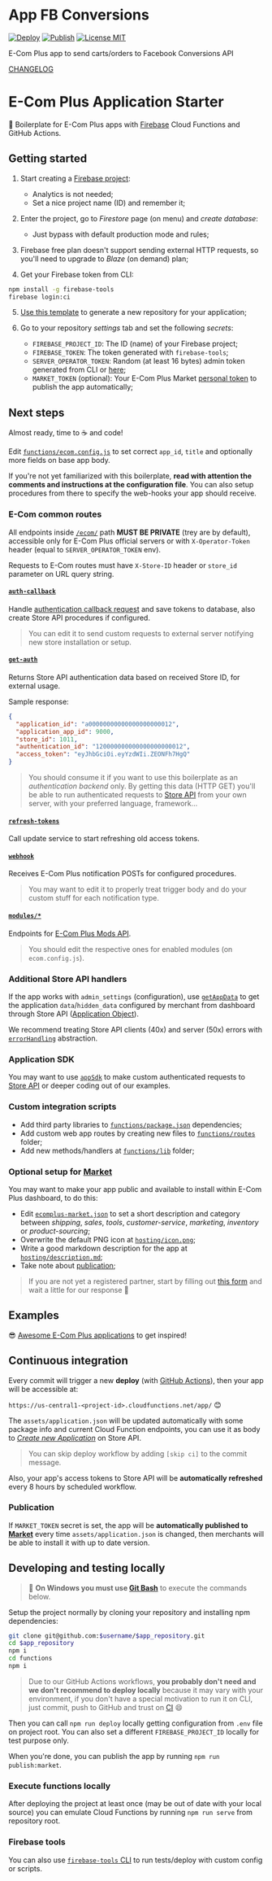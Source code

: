 # App FB Conversions

[![Deploy](https://github.com/ecomplus/app-fb-conversions/workflows/Deploy/badge.svg)](https://github.com/ecomplus/app-fb-conversions/actions?workflow=Deploy) [![Publish](https://github.com/ecomplus/app-fb-conversions/workflows/Publish/badge.svg)](https://github.com/ecomplus/app-fb-conversions/actions?workflow=Publish) [![License MIT](https://img.shields.io/badge/License-MIT-yellow.svg)](https://opensource.org/licenses/MIT)

E-Com Plus app to send carts/orders to Facebook Conversions API

[CHANGELOG](https://github.com/ecomplus/app-fb-conversions/blob/master/CHANGELOG.md)

# E-Com Plus Application Starter

:dog: Boilerplate for E-Com Plus apps with [Firebase](https://firebase.google.com/) Cloud Functions and GitHub Actions.

## Getting started

1. Start creating a [Firebase project](https://console.firebase.google.com/):
    - Analytics is not needed;
    - Set a nice project name (ID) and remember it;

2. Enter the project, go to _Firestore_ page (on menu) and _create database_:
    - Just bypass with default production mode and rules;

3. Firebase free plan doesn't support sending external HTTP requests, so you'll need to upgrade to _Blaze_ (on demand) plan;

4. Get your Firebase token from CLI:
```bash
npm install -g firebase-tools
firebase login:ci
```

5. [Use this template](https://github.com/ecomplus/application-starter/generate) to generate a new repository for your application;

6. Go to your repository _settings_ tab and set the following _secrets_:
    - `FIREBASE_PROJECT_ID`: The ID (name) of your Firebase project;
    - `FIREBASE_TOKEN`: The token generated with `firebase-tools`;
    - `SERVER_OPERATOR_TOKEN`: Random (at least 16 bytes) admin token generated from CLI or [here](https://randomkeygen.com/);
    - `MARKET_TOKEN` (optional): Your E-Com Plus Market [personal token](https://market.e-com.plus/partners/account) to publish the app automatically;

## Next steps

Almost ready, time to :coffee: and code!

Edit [`functions/ecom.config.js`](functions/ecom.config.js) to set correct `app_id`, `title` and optionally more fields on base app body.

If you're not yet familiarized with this boilerplate, **read with attention the comments and instructions at the configuration file**. You can also setup procedures from there to specify the web-hooks your app should receive.

### E-Com common routes

All endpoints inside [`/ecom/`](functions/routes/ecom) path **MUST BE PRIVATE** (trey are by default), accessible only for E-Com Plus official servers or with `X-Operator-Token` header (equal to `SERVER_OPERATOR_TOKEN` env).

Requests to E-Com routes must have `X-Store-ID` header or `store_id` parameter on URL query string.

#### [`auth-callback`](functions/routes/ecom/auth-callback.js)

Handle [authentication callback request](https://developers.e-com.plus/docs/api/#/store/authenticate-app/authenticate-app) and save tokens to database, also create Store API procedures if configured.

> You can edit it to send custom requests to external server notifying new store installation or setup.

#### [`get-auth`](functions/routes/ecom/get-auth.js)

Returns Store API authentication data based on received Store ID, for external usage.

Sample response:

```json
{
  "application_id": "a00000000000000000000012",
  "application_app_id": 9000,
  "store_id": 1011,
  "authentication_id": "120000000000000000000012",
  "access_token": "eyJhbGciOi.eyYzdWIi.ZEONFh7HgQ"
}
```

> You should consume it if you want to use this boilerplate as an _authentication backend_ only. By getting this data (HTTP GET) you'll be able to run authenticated requests to [Store API](https://developers.e-com.plus/docs/api/#/store/) from your own server, with your preferred language, framework...

#### [`refresh-tokens`](functions/routes/ecom/refresh-tokens.js)

Call update service to start refreshing old access tokens.

#### [`webhook`](functions/routes/ecom/webhook.js)

Receives E-Com Plus notification POSTs for configured procedures.

> You may want to edit it to properly treat trigger body and do your custom stuff for each notification type.

#### [`modules/*`](functions/routes/ecom/modules)

Endpoints for [E-Com Plus Mods API](https://developers.e-com.plus/modules-api/).

> You should edit the respective ones for enabled modules (on `ecom.config.js`).

### Additional Store API handlers

If the app works with `admin_settings` (configuration), use [`getAppData`](functions/lib/store-api/get-app-data.js) to get the application `data`/`hidden_data` configured by merchant from dashboard through Store API ([Application Object](https://developers.e-com.plus/docs/api/#/store/applications/)).

We recommend treating Store API clients (40x) and server (50x) errors with [`errorHandling`](functions/lib/store-api/error-handling.js) abstraction.

### Application SDK

You may want to use [`appSdk`](https://github.com/ecomplus/application-sdk) to make custom authenticated requests to [Store API](https://developers.e-com.plus/docs/api/#/store/) or deeper coding out of our examples.

### Custom integration scripts

- Add third party libraries to [`functions/package.json`](functions/package.json) dependencies;
- Add custom web app routes by creating new files to [`functions/routes`](functions/routes) folder;
- Add new methods/handlers at [`functions/lib`](functions/lib) folder;

### Optional setup for [Market](https://market.e-com.plus/)

You may want to make your app public and available to install within E-Com Plus dashboard, to do this:

- Edit [`ecomplus-market.json`](ecomplus-market.json) to set a short description and category between _shipping_, _sales_, _tools_, _customer-service_, _marketing_, _inventory_ or _product-sourcing_;
- Overwrite the default PNG icon at [`hosting/icon.png`](hosting/icon.png);
- Write a good markdown description for the app at [`hosting/description.md`](hosting/description.md);
- Take note about [publication](#publication);

> If you are not yet a registered partner, start by filling out [this form](https://docs.google.com/forms/d/e/1FAIpQLSfd8uUsMG6N_rSFi2blGuk3Rfqi_BPp6fxschkmkdhEBVDsyw/viewform) and wait a little for our response :handshake:

## Examples

:sunglasses: [Awesome E-Com Plus applications](https://github.com/ecomplus/awesome#applications) to get inspired!

## Continuous integration

Every commit will trigger a new **deploy** (with [GitHub Actions](.github/workflows)), then your app will be accessible at:

`https://us-central1-<project-id>.cloudfunctions.net/app/` :blush:

The `assets/application.json` will be updated automatically with some package info and current Cloud Function endpoints, you can use it as body to [_Create new Application_](https://developers.e-com.plus/docs/api/#/store/applications/new-application) on Store API.

> You can skip deploy workflow by adding `[skip ci]` to the commit message.

Also, your app's access tokens to Store API will be **automatically refreshed** every 8 hours by scheduled workflow.

### Publication

If `MARKET_TOKEN` secret is set, the app will be **automatically published to [Market](https://market.e-com.plus/)** every time `assets/application.json` is changed, then merchants will be able to install it with up to date version.

## Developing and testing locally

> :loudspeaker: **On Windows you must use [Git Bash](https://git-scm.com/download/win)** to execute the commands below.

Setup the project normally by cloning your repository and installing npm dependencies:

```bash
git clone git@github.com:$username/$app_repository.git
cd $app_repository
npm i
cd functions
npm i
```

> Due to our GitHub Actions workflows, **you probably don't need and we don't recommend to deploy locally** because it may vary with your environment, if you don't have a special motivation to run it on CLI, just commit, push to GitHub and trust on [CI](#continuous-integration) :smile:

Then you can call `npm run deploy` locally getting configuration from `.env` file on project root. You can also set a different `FIREBASE_PROJECT_ID` locally for test purpose only.

When you're done, you can publish the app by running `npm run publish:market`.

### Execute functions locally

After deploying the project at least once (may be out of date with your local source) you can emulate Cloud Functions by running `npm run serve` from repository root.

### Firebase tools

You can also use [`firebase-tools` CLI](https://firebase.google.com/docs/cli) to run tests/deploy with custom config or scripts.

